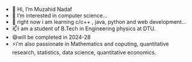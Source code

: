 - 👋 Hi, I’m Muzahid Nadaf
- 👀 I’m interested in computer science...
- 💞️ right now i am learning c/c++ , java, python and web development...
- 📫i am a student of B.Tech in Engineering physics at DTU.
- 😄will be completed in 2024-28
- ⚡i'm also passionate in Mathematics and coputing, quantitative research, statistics, data science, quantitative economics.

<!---
Muza9553/Muza9553 is a ✨ special ✨ repository because its `README.md` (this file) appears on your GitHub profile.
You can click the Preview link to take a look at your changes.
--->
